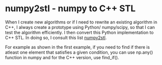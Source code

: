 # numpy2stl - numpy to C++ STL

When I create new algorithms or if I need to rewrite an existing algorithm in C++, I always create a prototype using Python/ numpy/scipy, so that I can test the algorithm efficiently. I then convert this Python implementation to C++ STL. In doing so, I consult this list [numpy2stl](https://github.com/zenr/numpy2stl/blob/master/numpy2stl). 

For example as shown in the first example, if you need to find if there is atleast one element that satisfies a given condition, you can use np.any() function in numpy and for the C++ version, use find_if().



